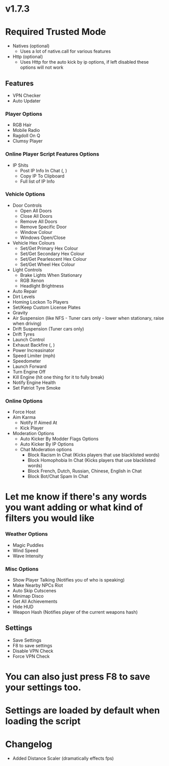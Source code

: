 # v1.7.3
# Required Trusted Mode
- Natives (optional)
    - Uses a lot of native.call for various features
- Http (optional)
    - Uses Http for the auto kick by ip options, if left disabled these options will not work

## Features
- VPN Checker
- Auto Updater

### Player Options
- RGB Hair
- Mobile Radio
- Ragdoll On Q
- Clumsy Player

### Online Player Script Features Options
- IP Shits
    - Post IP Info In Chat (<Team>, <All>)
    - Copy IP To Clipboard 
    - Full list of IP Info 

### Vehicle Options
- Door Controls
    - Open All Doors
    - Close All Doors
    - Remove All Doors
    - Remove Specific Door
    - Window Colour
    - Windows Open/Close
- Vehicle Hex Colours
    - Set/Get Primary Hex Colour
    - Set/Get Secondary Hex Colour
    - Set/Get Pearlescent Hex Colour
    - Set/Get Wheel Hex Colour
- Light Controls 
    - Brake Lights When Stationary
    - RGB Xenon
    - Headlight Brightness
- Auto Repair
- Dirt Levels 
- Homing Lockon To Players
- Set/Keep Custom License Plates
- Gravity
- Air Suspension (like NFS - Tuner cars only - lower when stationary, raise when driving)
- Drift Suspension (Tuner cars only)
- Drift Tyres
- Launch Control
- Exhaust Backfire (<Disable>, <Enable>)
- Power Increasinator 
- Speed Limiter (mph)
- Speedometer
- Launch Forward
- Turn Engine Off
- Kill Engine (hit one thing for it to fully break)
- Notify Engine Health
- Set Patriot Tyre Smoke

### Online Options
- Force Host
- Aim Karma
    - Notify If Aimed At 
    - Kick Player
- Moderation Options 
    - Auto Kicker By Modder Flags Options
    - Auto Kicker By IP Options
    - Chat Moderation options
        - Block Racism In Chat (Kicks players that use blacklisted words)
        - Block Homophobia In Chat (Kicks players that use blacklisted words)
        - Block French, Dutch, Russian, Chinese, English in Chat
        - Block Bot/Chat Spam In Chat

# Let me know if there's any words you want adding or what kind of filters you would like

### Weather Options
- Magic Puddles
- Wind Speed
- Wave Intensity 

### Misc Options
- Show Player Talking (Notifies you of who is speaking)
- Make Nearby NPCs Riot
- Auto Skip Cutscenes 
- Minimap Disco
- Get All Achievements
- Hide HUD
- Weapon Hash (Notifies player of the current weapons hash)

## Settings 
- Save Settings 
- F8 to save settings
- Disable VPN Check
- Force VPN Check
# You can also just press F8 to save your settings too. 
# Settings are loaded by default when loading the script

# Changelog
- Added Distance Scaler (dramatically effects fps)